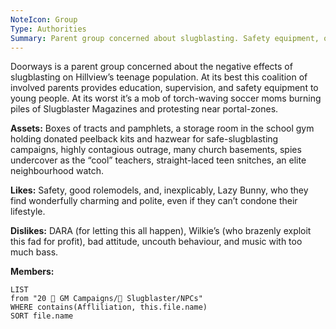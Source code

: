 ```yaml
---
NoteIcon: Group
Type: Authorities
Summary: Parent group concerned about slugblasting. Safety equipment, or a mob.
---
```

Doorways is a parent group concerned about the negative effects of slugblasting on Hillview’s teenage population. At its best this coalition of involved parents provides education, supervision, and safety equipment to young people. At its worst it’s a mob of torch-waving soccer moms burning piles of Slugblaster Magazines and protesting near portal-zones.

**Assets:**
Boxes of tracts and pamphlets, a storage room in the school gym holding donated peelback kits and hazwear for safe-slugblasting campaigns, highly contagious outrage, many church basements, spies undercover as the “cool” teachers, straight-laced teen snitches, an elite neighbourhood watch.

**Likes:**
Safety, good rolemodels, and, inexplicably, Lazy Bunny, who they find wonderfully charming and polite, even if they can’t condone their lifestyle.

**Dislikes:**
DARA (for letting this all happen), Wilkie’s (who brazenly exploit this fad for profit), bad attitude, uncouth behaviour, and music with too much bass.

**Members:**
```dataview
LIST
from "20 🌟 GM Campaigns/🐌 Slugblaster/NPCs"
WHERE contains(Affliliation, this.file.name)
SORT file.name
```